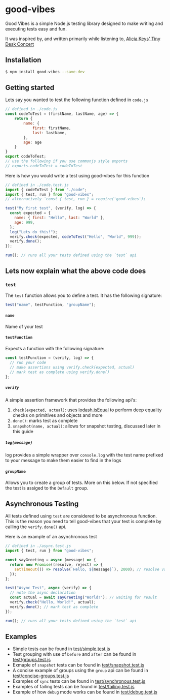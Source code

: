 # good-vibes

Good Vibes is a simple Node.js testing library designed to make writing and executing tests easy and fun.

It was inspired by, and written primarily while listening to, [Alicia Keys' Tiny Desk Concert](https://www.youtube.com/watch?v=uwUt1fVLb3E)

## Installation

```bash
$ npm install good-vibes --save-dev
```

## Getting started

Lets say you wanted to test the following function defined in `code.js`

```javascript
// defined in ./code.js
const codeToTest = (firstName, lastName, age) => {
    return {
        name: {
            first: firstName,
            last: lastName,
        },
        age: age
    }
}
export codeToTest;
// use the following if you use commonjs style exports
// exports.codeToTest = codeToTest
```

Here is how you would write a test using good-vibes for this function

```javascript
// defined in ./code.test.js
import { codeToTest } from "./code";
import { test, run } from "good-vibes";
// alternatively `const { test, run } = require('good-vibes');

test("My first test", (verify, log) => {
  const expected = {
    name: { first: "Hello", last: "World" },
    age: 999,
  };
  log("Lets do this!");
  verify.check(expected, codeToTest("Hello", "World", 999));
  verify.done();
});

run(); // runs all your tests defined using the `test` api
```

## Lets now explain what the above code does

### `test`

The `test` function allows you to define a test. It has the following signature:

```javascript
test("name", testFunction, "groupName");
```

#### `name`

Name of your test

#### `testFunction`

Expects a function with the following signature:

```javascript
const testFunction = (verify, log) => {
  // run your code
  // make assertions using verify.check(expected, actual)
  // mark test as complete using verify.done()
};
```

##### `verify`

A simple assertion framework that provides the following api's:

1. `check(expected, actual)`: uses [lodash.isEqual](https://lodash.com/docs/#isEqual) to perform deep equality checks on primitives and objects and more
2. `done()`: marks test as complete
3. `snapshot(name, actual)`: allows for snapshot testing, discussed later in this guide

##### `log(message)`

log provides a simple wrapper over `console.log` with the test name prefixed to your message to make them easier to find in the logs

#### `groupName`

Allows you to create a group of tests. More on this below. If not specified the test is assiged to the `Default` group.

## Asynchronous Testing

All tests defined using `test` are considered to be asynchronous function. This is the reason you need to tell good-vibes that your test is complete by calling the `verify.done()` api.

Here is an example of an asynchronous test

```javascript
// defined in ./async.test.js
import { test, run } from "good-vibes";

const sayGreeting = async (message) => {
  return new Promise((resolve, reject) => {
    setTimeout(() => resolve(`Hello, ${message}`), 2000); // resolve value after 2 seconds
  });
};

test("Async Test", async (verify) => {
  // note the async declaration
  const actual = await sayGreeting("World!"); // waiting for result
  verify.check("Hello, World!", actual);
  verify.done(); // mark test as complete
});

run(); // runs all your tests defined using the `test` api
```

## Examples

- Simple tests can be found in [test/simple.test.js](./test/simple.test.js)
- Test grouping with use of `before` and `after` can be found in [test/groups.test.js](./test/groups.test.js)
- Exmaple of `snapshot` tests can be found in [test/snapshot.test.js](./test/snapshot.test.js)
- A concise example of groups using the `group` api can be found in [test/concise-groups.test.js](./test/concise-groups.test.js)
- Examples of `sync` tests can be found in [test/synchronous.test.js](./test/synchronous.test.js)
- Examples of failing tests can be found in [test/failing.test.js](./test/failing.test.js)
- Example of how `debug` mode works can be found in [test/debug.test.js](./test/debug.test.js)
